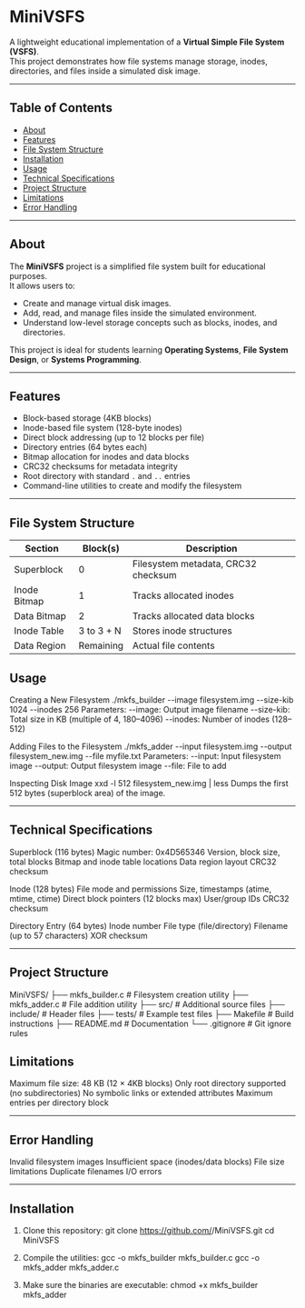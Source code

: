 # MiniVSFS

A lightweight educational implementation of a **Virtual Simple File System (VSFS)**.  
This project demonstrates how file systems manage storage, inodes, directories, and files inside a simulated disk image.

---

## Table of Contents
- [About](#about)
- [Features](#features)
- [File System Structure](#file-system-structure)
- [Installation](#installation)
- [Usage](#usage)
- [Technical Specifications](#technical-specifications)
- [Project Structure](#project-structure)
- [Limitations](#limitations)
- [Error Handling](#error-handling)
---

## About
The **MiniVSFS** project is a simplified file system built for educational purposes.  
It allows users to:
- Create and manage virtual disk images.
- Add, read, and manage files inside the simulated environment.
- Understand low-level storage concepts such as blocks, inodes, and directories.

This project is ideal for students learning **Operating Systems**, **File System Design**, or **Systems Programming**.

---

## Features
- Block-based storage (4KB blocks)
- Inode-based file system (128-byte inodes)
- Direct block addressing (up to 12 blocks per file)
- Directory entries (64 bytes each)
- Bitmap allocation for inodes and data blocks
- CRC32 checksums for metadata integrity
- Root directory with standard `.` and `..` entries
- Command-line utilities to create and modify the filesystem

---

## File System Structure

| Section        | Block(s)       | Description                        |
|----------------|---------------|------------------------------------|
| Superblock     | 0             | Filesystem metadata, CRC32 checksum|
| Inode Bitmap   | 1             | Tracks allocated inodes            |
| Data Bitmap    | 2             | Tracks allocated data blocks       |
| Inode Table    | 3 to 3 + N    | Stores inode structures            |
| Data Region    | Remaining     | Actual file contents               |


## Usage

Creating a New Filesystem
./mkfs_builder --image filesystem.img --size-kib 1024 --inodes 256
Parameters:
--image: Output image filename
--size-kib: Total size in KB (multiple of 4, 180–4096)
--inodes: Number of inodes (128–512)

Adding Files to the Filesystem
./mkfs_adder --input filesystem.img --output filesystem_new.img --file myfile.txt
Parameters:
--input: Input filesystem image
--output: Output filesystem image
--file: File to add

Inspecting Disk Image
xxd -l 512 filesystem_new.img | less
Dumps the first 512 bytes (superblock area) of the image.

---

## Technical Specifications

Superblock (116 bytes)
Magic number: 0x4D565346
Version, block size, total blocks
Bitmap and inode table locations
Data region layout
CRC32 checksum

Inode (128 bytes)
File mode and permissions
Size, timestamps (atime, mtime, ctime)
Direct block pointers (12 blocks max)
User/group IDs
CRC32 checksum

Directory Entry (64 bytes)
Inode number
File type (file/directory)
Filename (up to 57 characters)
XOR checksum

---

## Project Structure

MiniVSFS/
├── mkfs_builder.c     # Filesystem creation utility
├── mkfs_adder.c       # File addition utility
├── src/               # Additional source files
├── include/           # Header files
├── tests/             # Example test files
├── Makefile           # Build instructions
├── README.md          # Documentation
└── .gitignore         # Git ignore rules


## Limitations

Maximum file size: 48 KB (12 × 4KB blocks)
Only root directory supported (no subdirectories)
No symbolic links or extended attributes
Maximum entries per directory block

---

## Error Handling

Invalid filesystem images
Insufficient space (inodes/data blocks)
File size limitations
Duplicate filenames
I/O errors

---

## Installation

1. Clone this repository:
git clone https://github.com/<your-username>/MiniVSFS.git
cd MiniVSFS

2. Compile the utilities:
gcc -o mkfs_builder mkfs_builder.c
gcc -o mkfs_adder mkfs_adder.c

3. Make sure the binaries are executable:
chmod +x mkfs_builder mkfs_adder
